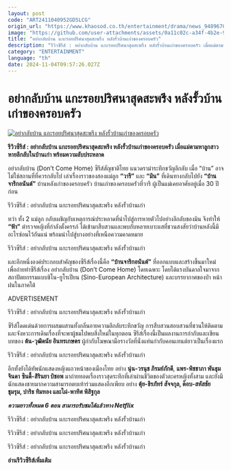 ```yaml
---
layout: post
code: "ART2411040952GD5LCG"
origin_url: "https://www.khaosod.co.th/entertainment/drama/news_9489670"
image: "https://github.com/user-attachments/assets/0a11c02c-a34f-4b2e-903c-65aaedfcad22"
title: "อย่ากลับบ้าน แกะรอยปริศนาสุดสะพรึง หลังรั้วบ้านเก่าของครอบครัว"
description: "รีวิวซีรีส์ : อย่ากลับบ้าน แกะรอยปริศนาสุดสะพรึง หลังรั้วบ้านเก่าของครอบครัว เมื่อแม่ตามหาลูกสาวหายที่ลึกลับในบ้านเก่า พร้อมเหตุการณ์ประหลาด"
category: "ENTERTAINMENT"
language: "th"
date: 2024-11-04T09:57:26.027Z
---
```


# อย่ากลับบ้าน แกะรอยปริศนาสุดสะพรึง หลังรั้วบ้านเก่าของครอบครัว

[![อย่ากลับบ้าน แกะรอยปริศนาสุดสะพรึง หลังรั้วบ้านเก่าของครอบครัว](https://www.khaosod.co.th/wpapp/uploads/2024/11/Dontcomehomecover.jpg "อย่ากลับบ้าน แกะรอยปริศนาสุดสะพรึง หลังรั้วบ้านเก่าของครอบครัว")](https://www.khaosod.co.th/wpapp/uploads/2024/11/Dontcomehomecover.jpg)

**รีวิวซีรีส์ : อย่ากลับบ้าน แกะรอยปริศนาสุดสะพรึง หลังรั้วบ้านเก่าของครอบครัว เมื่อแม่ตามหาลูกสาวหายลึกลับในบ้านเก่า พร้อมความลับประหลาด**

อย่ากลับบ้าน (Don’t Come Home) ซีรีส์สัญชาติไทย แนวดราม่าระทึกขวัญลึกลับ เมื่อ “บ้าน” อาจไม่ใช่สถานที่ที่ควรกลับไป เล่าเรื่องราวของสองแม่ลูก **“วารี”** และ **“มิน”** ที่เดินทางกลับไปยัง **“บ้านจารึกอนันต์”** บ้านหลังเก่าของครอบครัว บ้านเก่าของครอบครัวที่วารี ผู้เป็นแม่เคยอาศัยอยู่เมื่อ 30 ปีก่อน

รีวิวซีรีส์ : อย่ากลับบ้าน แกะรอยปริศนาสุดสะพรึง หลังรั้วบ้านเก่า

ทว่า ทั้ง 2 แม่ลูก กลับเผชิญกับเหตุการณ์ประหลาดที่นำไปสู่การหายตัวไปอย่างลึกลับของมิน จึงทำให้ **“ฟ้า”** ตำรวจหญิงที่กำลังตั้งครรภ์ ได้เข้ามาสืบสวนและพบกับหลายเบาะแสที่ชวนสงสัยว่าบ้านหลังนี้มีอะไรซ่อนไว้กันแน่ พร้อมนำไปสู่บางอย่างที่เหนือความคาดหมาย

รีวิวซีรีส์ : อย่ากลับบ้าน แกะรอยปริศนาสุดสะพรึง หลังรั้วบ้านเก่า

และอีกหนึ่งองค์ประกอบสำคัญของซีรีส์เรื่องนี้คือ **“บ้านจารึกอนันต์”** ที่ออกแบบและสร้างขึ้นมาใหม่เพื่อถ่ายทำซีรีส์เรื่อง อย่ากลับบ้าน (Don’t Come Home) โดยเฉพาะ โดยได้แรงบันดาลใจมาจากสถาปัตยกรรมแบบชิโน-ยูโรเปียน (Sino-European Architecture) และบรรยากาศของป่า หน้าฝนในภาคใต้

ADVERTISEMENT

รีวิวซีรีส์ : อย่ากลับบ้าน แกะรอยปริศนาสุดสะพรึง หลังรั้วบ้านเก่า

ซีรีส์โดดเด่นด้วยการผสมผสานทั้งกลิ่นอายความลึกลับระทึกขวัญ การสืบสวนสอบสวนที่ชวนให้ติดตาม และจังหวะการเดินเรื่องที่จะพาผู้ชมไปพบสิ่งใหม่ในทุกตอน ซีรีส์เรื่องนี้เป็นผลงานการกำกับและเขียนบทของ **ต้น-วุฒิดนัย อินทรเกษตร** ผู้กำกับโฆษณามือรางวัลที่นั่งแท่นกำกับคอนเทนต์ยาวเป็นเรื่องแรก

รีวิวซีรีส์ : อย่ากลับบ้าน แกะรอยปริศนาสุดสะพรึง หลังรั้วบ้านเก่า

อีกทั้งยังได้ทัพนักแสดงหญิงแถวหน้าของเมืองไทย อย่าง **นุ่น-วรนุช ภิรมย์ภักดี**, **แพร-พิชชาภา พันธุมจินดา** **ซินดี้-สิรินยา บิชอพ** มาถ่ายทอดเรื่องราวสุดระทึกที่เล่าผ่านชีวิตของตัวละครหญิงทั้งสาม และยังมีนักแสดงชายมากความสามารถตบเท้าร่วมแสดงอีกเพียบ อย่าง **ตุ้ย-ธีรภัทร์ สัจจกุล, ต๊อบ-สหัสชัย ชุมรุม, ปาริธ ทิมทอง และไผ่-พาทิศ พิสิฐกุล**

**_ความยาวทั้งหมด 6 ตอน สามารถรับชมได้แล้วทาง Netflix_**

รีวิวซีรีส์ : อย่ากลับบ้าน แกะรอยปริศนาสุดสะพรึง หลังรั้วบ้านเก่า

รีวิวซีรีส์ : อย่ากลับบ้าน แกะรอยปริศนาสุดสะพรึง หลังรั้วบ้านเก่า

รีวิวซีรีส์ : อย่ากลับบ้าน แกะรอยปริศนาสุดสะพรึง หลังรั้วบ้านเก่า



**อ่านรีวิวซีรีส์เพิ่มเติม**







